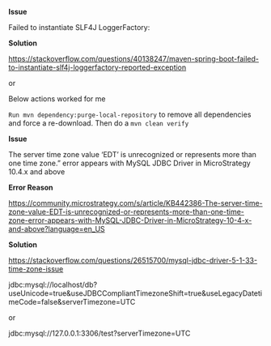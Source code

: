 


**Issue**

Failed to instantiate SLF4J LoggerFactory:

**Solution**

https://stackoverflow.com/questions/40138247/maven-spring-boot-failed-to-instantiate-slf4j-loggerfactory-reported-exception

or 

Below actions worked for me

`Run mvn dependency:purge-local-repository` to remove all dependencies and force a re-download.
Then do a `mvn clean verify`

**Issue**

The server time zone value ‘EDT’ is unrecognized or represents more than one time zone.” error appears with MySQL JDBC Driver in MicroStrategy 10.4.x and above

**Error Reason**

https://community.microstrategy.com/s/article/KB442386-The-server-time-zone-value-EDT-is-unrecognized-or-represents-more-than-one-time-zone-error-appears-with-MySQL-JDBC-Driver-in-MicroStrategy-10-4-x-and-above?language=en_US

**Solution**

https://stackoverflow.com/questions/26515700/mysql-jdbc-driver-5-1-33-time-zone-issue

jdbc:mysql://localhost/db?useUnicode=true&useJDBCCompliantTimezoneShift=true&useLegacyDatetimeCode=false&serverTimezone=UTC

or

jdbc:mysql://127.0.0.1:3306/test?serverTimezone=UTC
